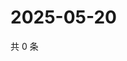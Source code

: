# 2025-05-20

共 0 条

<!-- BEGIN ZHIHUQUESTIONS -->
<!-- 最后更新时间 Tue May 20 2025 14:17:04 GMT+0800 (China Standard Time) -->

<!-- END ZHIHUQUESTIONS -->
